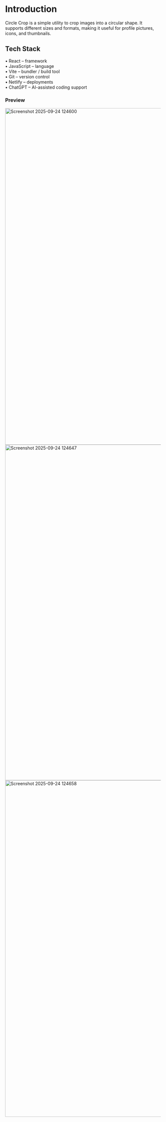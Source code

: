 # Introduction
Circle Crop is a simple utility to crop images into a circular shape. It supports different sizes and formats, making it useful for profile pictures, icons, and thumbnails.

## Tech Stack
• React – framework  
• JavaScript – language  
• Vite – bundler / build tool  
• Git – version control  
• Netlify – deployments  
• ChatGPT – AI-assisted coding support

### Preview
<img width="1919" height="1087" alt="Screenshot 2025-09-24 124600" src="https://github.com/user-attachments/assets/e316c6ac-2fa1-4d24-95ef-a39e3fc25c1e" />
<img width="1919" height="1084" alt="Screenshot 2025-09-24 124647" src="https://github.com/user-attachments/assets/c8f79f1f-634e-4f49-8896-d4b94d4bbc1e" />
<img width="1918" height="1087" alt="Screenshot 2025-09-24 124658" src="https://github.com/user-attachments/assets/aed4509b-8029-4150-b6a3-75dd0e3ca7fc" />
